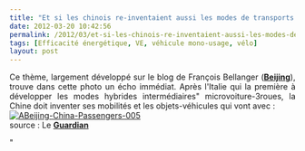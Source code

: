 ```yaml
---
title: "Et si les chinois re-inventaient aussi les modes de transports urbains #lessismore"
date: 2012-03-20 10:42:56
permalink: /2012/03/et-si-les-chinois-re-inventaient-aussi-les-modes-de-transports-urbains-lessismore.html
tags: [Efficacité énergétique, VE, véhicule mono-usage, vélo]
layout: post
---
```


<p style="text-align: justify">Ce thème, largement développé sur le blog de François Bellanger (<a href="http://transit-city.blogspot.fr/2011/12/beijing-big-return-of-bike-2.html" target="_blank"><strong>Beijing</strong></a>), trouve dans cette photo un écho immédiat. Après l'Italie qui la première à développer les modes hybrides intermédiaires" microvoiture-3roues, la Chine doit inventer ses mobilités et les objets-véhicules qui vont avec :<br /><a href="https://gabrielplassat.github.io/transportsdufutur/wp-content/uploads/sites/6/old/6a0120a66d2ad4970b0167640429fb970b-pi.jpg"><img alt="ABeijing-China-Passengers-005" border="0" class="asset  asset-image at-xid-6a0120a66d2ad4970b0167640429fb970b image-full" src="/wp-content/uploads/sites/6/old/6a0120a66d2ad4970b0167640429fb970b-800wi.jpg" title="ABeijing-China-Passengers-005" /></a><br />source : Le <a href="http://www.guardian.co.uk/news/gallery/2012/mar/15/1#/?picture=387381656&index=0" target="_blank"><strong>Guardian</strong></a></p>"
